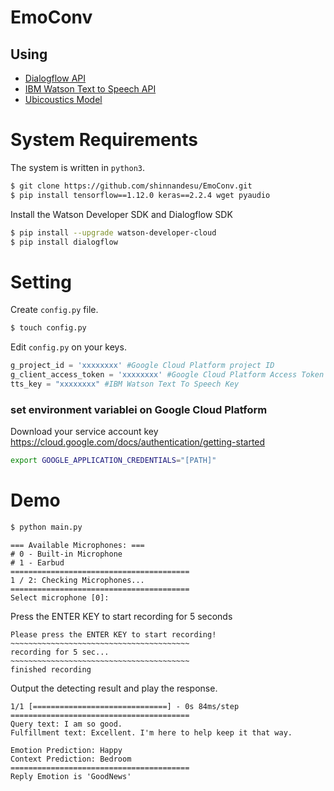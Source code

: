 # EmoConv
## Using
- [Dialogflow API](https://dialogflow.com/)
- [IBM Watson Text to Speech API](https://text-to-speech-demo.ng.bluemix.net/)
- [Ubicoustics Model](https://github.com/figlab/ubicoustics)

# System Requirements
The system is written in `python3`.

```bash
$ git clone https://github.com/shinnandesu/EmoConv.git
$ pip install tensorflow==1.12.0 keras==2.2.4 wget pyaudio
```
Install the Watson Developer SDK and Dialogflow SDK

```bash
$ pip install --upgrade watson-developer-cloud
$ pip install dialogflow
```

# Setting
Create `config.py` file.
```bash
$ touch config.py
```
Edit `config.py` on your keys.
```python
g_project_id = 'xxxxxxxx' #Google Cloud Platform project ID 
g_client_access_token = 'xxxxxxxx' #Google Cloud Platform Access Token
tts_key = "xxxxxxxx" #IBM Watson Text To Speech Key
```

### set environment variablei on Google Cloud Platform
Download your service account key
https://cloud.google.com/docs/authentication/getting-started

```bash
export GOOGLE_APPLICATION_CREDENTIALS="[PATH]"
```

# Demo
```bash
$ python main.py 
```

```
=== Available Microphones: ===
# 0 - Built-in Microphone
# 1 - Earbud
========================================
1 / 2: Checking Microphones...
========================================
Select microphone [0]:
```
Press the ENTER KEY to start recording for 5 seconds
```
Please press the ENTER KEY to start recording!
~~~~~~~~~~~~~~~~~~~~~~~~~~~~~~~~~~~~~~~~
recording for 5 sec...
~~~~~~~~~~~~~~~~~~~~~~~~~~~~~~~~~~~~~~~~
finished recording
```
Output the detecting result and play the response.
```
1/1 [==============================] - 0s 84ms/step
========================================
Query text: I am so good.
Fulfillment text: Excellent. I'm here to help keep it that way.

Emotion Prediction: Happy
Context Prediction: Bedroom
========================================
Reply Emotion is 'GoodNews'
```